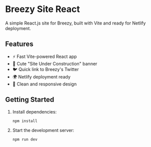 # Breezy Site React

A simple React.js site for Breezy, built with Vite and ready for Netlify deployment.

## Features
- ⚡️ Fast Vite-powered React app
- 🚧 Cute "Site Under Construction" banner
- 🐦 Quick link to Breezy's Twitter
- 🌍 Netlify deployment ready
- 📱 Clean and responsive design

## Getting Started

1. Install dependencies:
   ```sh
   npm install
   ```
2. Start the development server:
   ```sh
   npm run dev
   ```